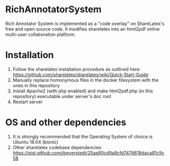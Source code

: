# RichAnnotatorSystem
Rich Annotator System is implemented as a "code overlay" on ShareLatex's free and open source code.
It modifies sharelatex into an html2pdf online multi-user collaboration platform.

# Installation
1. Follow the sharelatex installation procedure as outlined here: https://github.com/sharelatex/sharelatex/wiki/Quick-Start-Guide
2. Manually replace homonymous files in the docker filesystem with the ones in this repository
3. Install Apache2 (with php enabled) and make html2pdf.php (in this repository) executable under server's doc root
4. Restart server

# OS and other dependencies
1. It is strongly recommended that the Operating System of choice is Ubuntu 18.04 (bionic)
2. Other sharelatex codebase dependencies: https://gist.github.com/jbeyerstedt/25aa90cd9a8cfd7476618daca81c9c58
